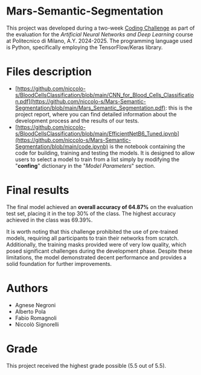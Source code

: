# Mars-Semantic-Segmentation
This project was developed during a two-week [Coding Challenge](https://www.kaggle.com/competitions/an-2-dl-2024-2025-homework-2/overview) as part of the evaluation for the _Artificial Neural Networks and Deep Learning_ course at Politecnico di Milano, A.Y. 2024-2025. The programming language used is Python, specifically employing the TensorFlow/Keras library.

# Files description
- [https://github.com/niccolo-s/BloodCellsClassification/blob/main/CNN_for_Blood_Cells_Classification.pdf](https://github.com/niccolo-s/Mars-Semantic-Segmentation/blob/main/Mars_Semantic_Segmentation.pdf): this is the project report, where you can find detailed information about the development process and the results of our tests.
- [https://github.com/niccolo-s/BloodCellsClassification/blob/main/EfficientNetB6_Tuned.ipynb](https://github.com/niccolo-s/Mars-Semantic-Segmentation/blob/main/code.ipynb) is the notebook containing the code for building, training and testing the models. It is designed to allow users to select a model to train from a list simply by modifying the "__confing__" dictionary in the "_Model Parameters_" section.

# Final results 
The final model achieved an __overall accuracy of 64.87%__ on the evaluation test set, placing it in the top 30% of the class. The highest accuracy achieved in the class was 69.39%.

It is worth noting that this challenge prohibited the use of pre-trained models, requiring all participants to train their networks from scratch. Additionally, the training masks provided were of very low quality, which posed significant challenges during the development phase. Despite these limitations, the model demonstrated decent performance and provides a solid foundation for further improvements.

# Authors
- Agnese Negroni
- Alberto Pola
- Fabio Romagnoli
- Niccolò Signorelli

# Grade
This project received the highest grade possible (5.5 out of 5.5).

